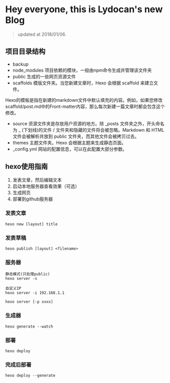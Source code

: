 # Hey everyone, this is Lydocan's new Blog

> updated at 2018/01/06.

## 项目目录结构

- backup
- node_modules 
项目依赖的模块，一般由npm命令生成并管理该文件夹
- public 
生成的一些网页资源文件
- scaffolds 
模版文件夹。当您新建文章时，Hexo 会根据 scaffold 来建立文件。

Hexo的模板是指在新建的markdown文件中默认填充的内容。例如，如果您修改scaffold/post.md中的Front-matter内容，那么每次新建一篇文章时都会包含这个修改。
- source 
资源文件夹是存放用户资源的地方。除 _posts 文件夹之外，开头命名为 _ (下划线)的文件 / 文件夹和隐藏的文件将会被忽略。Markdown 和 HTML 文件会被解析并放到 public 文件夹，而其他文件会被拷贝过去。
- themes 
主题文件夹。Hexo 会根据主题来生成静态页面。
- _config.yml
网站的配置信息，可以在此配置大部分参数。

## hexo使用指南

1. 发表文章，然后编辑文本
2. 启动本地服务器查看效果（可选）
3. 生成网页
4. 部署到github服务器

### 发表文章
```(shell)
hexo new [layout] title
```

### 发表草稿
```(shell)
hexo publish [layout] <filename>
```

### 服务器
```(shell)
静态模式(只处理public)
hexo server -s

自定义IP
hexo server -i 192.168.1.1

hexo server [-p xxxx]
```

### 生成器
`hexo generate --watch`


### 部署
`hexo deploy`

### 完成后部署
`hexo deploy --generate`
